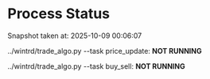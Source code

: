 # Process Status

Snapshot taken at: 2025-10-09 00:06:07

../wintrd/trade_algo.py --task price_update: **NOT RUNNING**

../wintrd/trade_algo.py --task buy_sell: **NOT RUNNING**

